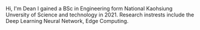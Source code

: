 Hi, I'm Dean
I gained a BSc in Engineering form National Kaohsiung Unversity of Science and technology in 2021.
Research instrests include the Deep Learning Neural Network, Edge Computing.
